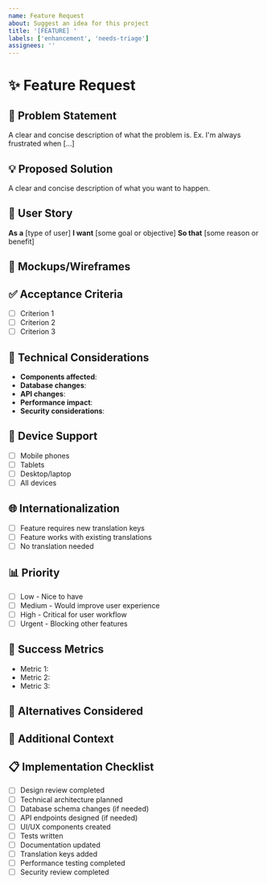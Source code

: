 ```yaml
---
name: Feature Request
about: Suggest an idea for this project
title: '[FEATURE] '
labels: ['enhancement', 'needs-triage']
assignees: ''
---
```


# ✨ Feature Request

## 🎯 Problem Statement
<!-- Is your feature request related to a problem? Please describe -->
A clear and concise description of what the problem is. Ex. I'm always frustrated when [...]

## 💡 Proposed Solution
<!-- Describe the solution you'd like -->
A clear and concise description of what you want to happen.

## 🔄 User Story
<!-- Describe this feature from a user's perspective -->
**As a** [type of user]
**I want** [some goal or objective]
**So that** [some reason or benefit]

## 🎨 Mockups/Wireframes
<!-- If applicable, add sketches, mockups, or wireframes -->

## ✅ Acceptance Criteria
<!-- Define what "done" looks like for this feature -->
- [ ] Criterion 1
- [ ] Criterion 2
- [ ] Criterion 3

## 🔧 Technical Considerations
<!-- Technical details or constraints to consider -->
- **Components affected**: 
- **Database changes**: 
- **API changes**: 
- **Performance impact**: 
- **Security considerations**: 

## 📱 Device Support
<!-- Which devices should this feature support? -->
- [ ] Mobile phones
- [ ] Tablets
- [ ] Desktop/laptop
- [ ] All devices

## 🌐 Internationalization
<!-- Does this feature need translation support? -->
- [ ] Feature requires new translation keys
- [ ] Feature works with existing translations
- [ ] No translation needed

## 📊 Priority
<!-- How important is this feature? -->
- [ ] Low - Nice to have
- [ ] Medium - Would improve user experience
- [ ] High - Critical for user workflow
- [ ] Urgent - Blocking other features

## 🎯 Success Metrics
<!-- How will we measure the success of this feature? -->
- Metric 1: 
- Metric 2: 
- Metric 3: 

## 🔄 Alternatives Considered
<!-- Describe alternative solutions you've considered -->

## 📝 Additional Context
<!-- Add any other context, research, or references -->

## 📋 Implementation Checklist
<!-- For developers - will be filled during development -->
- [ ] Design review completed
- [ ] Technical architecture planned
- [ ] Database schema changes (if needed)
- [ ] API endpoints designed (if needed)
- [ ] UI/UX components created
- [ ] Tests written
- [ ] Documentation updated
- [ ] Translation keys added
- [ ] Performance testing completed
- [ ] Security review completed